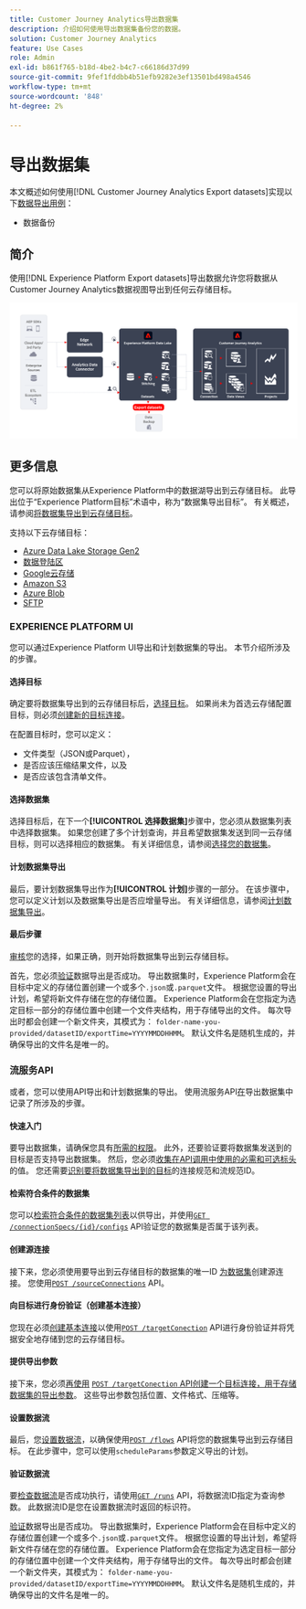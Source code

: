 ```yaml
---
title: Customer Journey Analytics导出数据集
description: 介绍如何使用导出数据集备份您的数据。
solution: Customer Journey Analytics
feature: Use Cases
role: Admin
exl-id: b861f765-b18d-4be2-b4c7-c66186d37d99
source-git-commit: 9fef1fddbb4b51efb9282e3ef13501bd498a4546
workflow-type: tm+mt
source-wordcount: '848'
ht-degree: 2%

---
```


# 导出数据集

本文概述如何使用[!DNL Customer Journey Analytics Export datasets]实现以下[数据导出用例](overview.md)：

- 数据备份

## 简介

使用[!DNL Experience Platform Export datasets]导出数据允许您将数据从Customer Journey Analytics数据视图导出到任何云存储目标。

![BI扩展](../assets/export-datasets.svg)

## 更多信息

您可以将原始数据集从Experience Platform中的数据湖导出到云存储目标。 此导出位于“Experience Platform目标”术语中，称为“数据集导出目标”。 有关概述，请参阅[将数据集导出到云存储目标](https://experienceleague.adobe.com/zh-hans/docs/experience-platform/destinations/ui/activate/export-datasets)。

支持以下云存储目标：

- [Azure Data Lake Storage Gen2](https://experienceleague.adobe.com/zh-hans/docs/experience-platform/destinations/catalog/cloud-storage/adls-gen2)
- [数据登陆区](https://experienceleague.adobe.com/zh-hans/docs/experience-platform/destinations/catalog/cloud-storage/data-landing-zone)
- [Google云存储](https://experienceleague.adobe.com/zh-hans/docs/experience-platform/destinations/catalog/cloud-storage/google-cloud-storage)
- [Amazon S3](https://experienceleague.adobe.com/zh-hans/docs/experience-platform/destinations/catalog/cloud-storage/amazon-s3#changelog)
- [Azure Blob](https://experienceleague.adobe.com/zh-hans/docs/experience-platform/destinations/catalog/cloud-storage/azure-blob#changelog)
- [SFTP](https://experienceleague.adobe.com/zh-hans/docs/experience-platform/destinations/catalog/cloud-storage/sftp#changelog)


### EXPERIENCE PLATFORM UI

您可以通过Experience Platform UI导出和计划数据集的导出。 本节介绍所涉及的步骤。

#### 选择目标

确定要将数据集导出到的云存储目标后，[选择目标](https://experienceleague.adobe.com/zh-hans/docs/experience-platform/destinations/ui/activate/export-datasets#select-destination)。 如果尚未为首选云存储配置目标，则必须[创建新的目标连接](https://experienceleague.adobe.com/zh-hans/docs/experience-platform/destinations/ui/connect-destination)。

在配置目标时，您可以定义：

- 文件类型（JSON或Parquet），
- 是否应该压缩结果文件，以及
- 是否应该包含清单文件。


#### 选择数据集

选择目标后，在下一个&#x200B;**[!UICONTROL 选择数据集]**&#x200B;步骤中，您必须从数据集列表中选择数据集。 如果您创建了多个计划查询，并且希望数据集发送到同一云存储目标，则可以选择相应的数据集。 有关详细信息，请参阅[选择您的数据集](https://experienceleague.adobe.com/zh-hans/docs/experience-platform/destinations/ui/activate/export-datasets#select-datasets)。

#### 计划数据集导出

最后，要计划数据集导出作为&#x200B;**[!UICONTROL 计划]**&#x200B;步骤的一部分。 在该步骤中，您可以定义计划以及数据集导出是否应增量导出。 有关详细信息，请参阅[计划数据集导出](https://experienceleague.adobe.com/zh-hans/docs/experience-platform/destinations/ui/activate/export-datasets#scheduling)。


#### 最后步骤

[审核](https://experienceleague.adobe.com/zh-hans/docs/experience-platform/destinations/ui/activate/export-datasets#review)您的选择，如果正确，则开始将数据集导出到云存储目标。

首先，您必须[验证](https://experienceleague.adobe.com/zh-hans/docs/experience-platform/destinations/ui/activate/export-datasets#verify)数据导出是否成功。 导出数据集时，Experience Platform会在目标中定义的存储位置创建一个或多个`.json`或`.parquet`文件。 根据您设置的导出计划，希望将新文件存储在您的存储位置。 Experience Platform会在您指定为选定目标一部分的存储位置中创建一个文件夹结构，用于存储导出的文件。 每次导出时都会创建一个新文件夹，其模式为： `folder-name-you-provided/datasetID/exportTime=YYYYMMDDHHMM`。 默认文件名是随机生成的，并确保导出的文件名是唯一的。

### 流服务API

或者，您可以使用API导出和计划数据集的导出。 使用流服务API[在](https://experienceleague.adobe.com/zh-hans/docs/experience-platform/destinations/api/export-datasets)导出数据集中记录了所涉及的步骤。

#### 快速入门

要导出数据集，请确保您具有[所需的权限](https://experienceleague.adobe.com/zh-hans/docs/experience-platform/destinations/api/export-datasets#permissions)。 此外，还要验证要将数据集发送到的目标是否支持导出数据集。 然后，您必须[收集在API调用中使用的必需和可选标头](https://experienceleague.adobe.com/zh-hans/docs/experience-platform/destinations/api/export-datasets#gather-values-headers)的值。 您还需要[识别要将数据集导出到的目标](https://experienceleague.adobe.com/zh-hans/docs/experience-platform/destinations/api/export-datasets#gather-connection-spec-flow-spec)的连接规范和流规范ID。

#### 检索符合条件的数据集

您可以[检索符合条件的数据集列表](https://experienceleague.adobe.com/zh-hans/docs/experience-platform/destinations/api/export-datasets#retrieve-list-of-available-datasets)以供导出，并使用[`GET /connectionSpecs/{id}/configs`](https://developer.adobe.com/experience-platform-apis/references/destinations/#tag/Configurations/operation/getDatasets) API验证您的数据集是否属于该列表。


#### 创建源连接

接下来，您必须使用要导出到云存储目标的数据集的唯一ID [为数据集](https://experienceleague.adobe.com/zh-hans/docs/experience-platform/destinations/api/export-datasets#create-source-connection)创建源连接。 您使用[`POST /sourceConnections`](https://developer.adobe.com/experience-platform-apis/references/destinations/#tag/Source-connections/operation/postSourceConnection) API。

#### 向目标进行身份验证（创建基本连接）

您现在必须[创建基本连接](https://experienceleague.adobe.com/zh-hans/docs/experience-platform/destinations/api/export-datasets#create-base-connection)以使用[`POST /targetConection`](https://developer.adobe.com/experience-platform-apis/references/destinations/#tag/Target-connections/operation/postTargetConnection) API进行身份验证并将凭据安全地存储到您的云存储目标。


#### 提供导出参数

接下来，您必须[再使用](https://experienceleague.adobe.com/zh-hans/docs/experience-platform/destinations/api/export-datasets#create-target-connection) [`POST /targetConection` API创建一个目标连接，用于存储数据集的导出参数](https://developer.adobe.com/experience-platform-apis/references/destinations/#tag/Target-connections/operation/postTargetConnection)。 这些导出参数包括位置、文件格式、压缩等。

#### 设置数据流

最后，您[设置数据流](https://experienceleague.adobe.com/zh-hans/docs/experience-platform/destinations/api/export-datasets#create-dataflow)，以确保使用[`POST /flows`](https://developer.adobe.com/experience-platform-apis/references/destinations/#tag/Dataflows/operation/postFlow) API将您的数据集导出到云存储目标。 在此步骤中，您可以使用`scheduleParams`参数定义导出的计划。

#### 验证数据流

要[检查数据流](https://experienceleague.adobe.com/zh-hans/docs/experience-platform/destinations/api/export-datasets#get-dataflow-runs)是否成功执行，请使用[`GET /runs`](https://developer.adobe.com/experience-platform-apis/references/destinations/#tag/Dataflow-runs/operation/getFlowRuns) API，将数据流ID指定为查询参数。 此数据流ID是您在设置数据流时返回的标识符。

[验证](https://experienceleague.adobe.com/zh-hans/docs/experience-platform/destinations/ui/activate/export-datasets#verify)数据导出是否成功。 导出数据集时，Experience Platform会在目标中定义的存储位置创建一个或多个`.json`或`.parquet`文件。 根据您设置的导出计划，希望将新文件存储在您的存储位置。 Experience Platform会在您指定为选定目标一部分的存储位置中创建一个文件夹结构，用于存储导出的文件。 每次导出时都会创建一个新文件夹，其模式为： `folder-name-you-provided/datasetID/exportTime=YYYYMMDDHHMM`。 默认文件名是随机生成的，并确保导出的文件名是唯一的。
